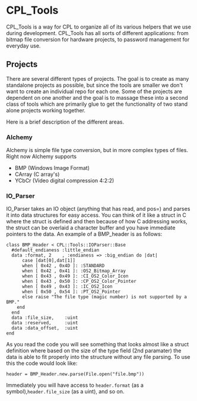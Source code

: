 CPL_Tools
=========

CPL_Tools is a way for CPL to organize all of its various helpers that we use during development.  CPL\_Tools has all sorts of different applications: from bitmap file conversion for hardware projects, to password management for everyday use.

Projects
--------

There are several different types of projects.  The goal is to create as many standalone projects as possible, but since the tools are smaller we don't want to create an individual repo for each one.  Some of the projects are dependent on one another and the goal is to massage these into a second class of tools which are primarily glue to get the functionality of two stand alone projects working together.

Here is a brief description of the different areas.

### Alchemy ###

Alchemy is simple file type conversion, but in more complex types of files.  Right now Alchemy supports

* BMP    (Windows Image Format)
* CArray (C array's)
* YCbCr  (Video digital compression 4:2:2)

### IO_Parser ###

IO_Parser takes an IO object (anything that has read, and pos=) and parses it into data structures for easy access.  You can think of it like a struct in C where the struct is defined and then because of how C addressing works, the struct can be overlaid a character buffer and you have immediate pointers to the data.  An example of a BMP_header is as follows:

    class BMP_Header < CPL::Tools::IOParser::Base
      #default_endianess :little_endian
      data :format, 2    , :endianess => :big_endian do |dat|
          case [dat[0],dat[1]]
          when [ 0x42 , 0x4D ]: :STANDARD
          when [ 0x42 , 0x41 ]: :OS2_Bitmap_Array
          when [ 0x43 , 0x49 ]: :CI_OS2_Color_Icon
          when [ 0x43 , 0x50 ]: :CP_OS2_Color_Pointer
          when [ 0x49 , 0x43 ]: :IC_OS2_Icon
          when [ 0x50 , 0x54 ]: :PT_OS2_Pointer
          else raise "The file type (magic number) is not supported by a BMP."
        end
      end
      data :file_size,    :uint
      data :reserved,     :uint
      data :data_offset,  :uint
    end

As you read the code you will see something that looks almost like a struct definition where based on the size of the type field (2nd paramater) the data is able to fit properly into the structure without any file parsing.  To use this the code would look like:
    
    header = BMP_Header.new.parse(File.open("file.bmp"))

Immediately you will have access to `header.format` (as a symbol),`header.file_size` (as a uint), and so on.
